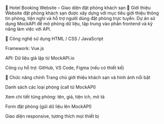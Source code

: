 🏨 Hotel Booking Website – Giao diện đặt phòng khách sạn
📌 Giới thiệu
Website đặt phòng khách sạn được xây dựng với mục tiêu giới thiệu thông tin phòng, tiện nghi và hỗ trợ người dùng đặt phòng trực tuyến. Dự án sử dụng MockAPI để mô phỏng dữ liệu, tập trung vào phần frontend và kỹ năng làm việc với API.

🧰 Công nghệ sử dụng
HTML / CSS / JavaScript

Framework: Vue.js 

API: Dữ liệu giả lập từ MockAPI.io

Công cụ hỗ trợ: GitHub, VS Code, Figma (nếu có thiết kế)

🔧 Chức năng chính
Trang chủ giới thiệu khách sạn và hình ảnh nổi bật

Danh sách các loại phòng (call từ MockAPI)

Xem chi tiết từng phòng: tên, giá, tiện ích, mô tả

Form đặt phòng (gửi dữ liệu lên MockAPI)

Giao diện responsive, tương thích mọi thiết bị

